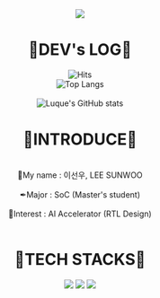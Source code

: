 <div align=center>
<img src="https://capsule-render.vercel.app/api?type=waving&color=gradient&height=250&section=header&text=Welcome%20to%20Luque's%20GitHub%20👋&animation=twinkling&fontSize=35&fontAlignY=40&fontAlign=50" />


 
<div align=center><h1>🌌DEV's LOG🌌</h1></div>


![Hits](https://hits.seeyoufarm.com/api/count/incr/badge.svg?url=https%3A%2F%2Fgithub.com%2FLuque4503%2FLuque4503&count_bg=%230CA678&title_bg=%23515353&icon=snapcraft.svg&icon_color=%23F9F6F6&title=welcome+Luque&edge_flat=false)
<br>
![Top Langs](https://github-readme-stats.vercel.app/api/top-langs/?username=Luque4503&layout=donut-vertical&theme=tokyonight)
<br>
<br>
![Luque's GitHub stats](https://github-readme-stats.vercel.app/api?username=Luque4503&include_all_commits=true&theme=tokyonight&hide_border=true&count_private=true)
<br>

<div align=center><h1>📢INTRODUCE📢</h1></div>
<br>
📃My name : 이선우,  LEE SUNWOO
<br>
<br>
✒Major : SoC (Master's student)
<br>
<br>
📌Interest : AI Accelerator (RTL Design)
<br>
<br>

<div align=center><h1>📕TECH STACKS📕</h1></div>
 <img src="https://img.shields.io/badge/linux-FCC624?style=for-the-badge&logo=linux&logoColor=black">
 <img src="https://img.shields.io/badge/C-A8B9CC?style=for-the-badge&logo=C&logoColor=black"/>
 <img src="https://img.shields.io/badge/Python-3766AB?style=for-the-badge&logo=Python&logoColor=white"/></a>

